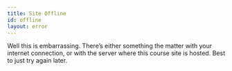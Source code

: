 ```yaml
---
title: Site Offline
id: offline
layout: error
---
```


Well this is embarrassing. There’s either something the matter with your internet connection, or
with the server where this course site is hosted. Best to just try again later.
